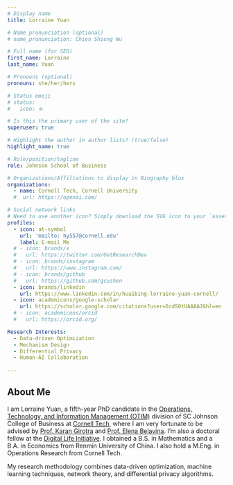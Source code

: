 ```yaml
---
# Display name
title: Lorraine Yuan

# Name pronunciation (optional)
# name_pronunciation: Chien Shiung Wu

# Full name (for SEO)
first_name: Lorraine
last_name: Yuan

# Pronouns (optional)
pronouns: she/her/hers

# Status emoji
# status:
#   icon: ☕️

# Is this the primary user of the site?
superuser: true

# Highlight the author in author lists? (true/false)
highlight_name: true

# Role/position/tagline
role: Johnson School of Business

# Organizations/Affiliations to display in Biography blox
organizations:
  - name: Cornell Tech, Cornell University
  #  url: https://openai.com/

# Social network links
# Need to use another icon? Simply download the SVG icon to your `assets/media/icons/` folder.
profiles:
  - icon: at-symbol
    url: 'mailto: hy557@cornell.edu'
    label: E-mail Me
  # - icon: brands/x
  #   url: https://twitter.com/GetResearchDev
  # - icon: brands/instagram
  #   url: https://www.instagram.com/
  # - icon: brands/github
  #   url: https://github.com/gcushen
  - icon: brands/linkedin
    url: https://www.linkedin.com/in/huaibing-lorraine-yuan-cornell/
  - icon: academicons/google-scholar
    url: https://scholar.google.com/citations?user=6rdS0tUAAAAJ&hl=en
  # - icon: academicons/orcid
  #   url: https://orcid.org/

Research Interests:
  - Data-driven Optimization
  - Mechanism Design
  - Differential Privacy
  - Human-AI Collaboration
    
---
```


## About Me

I am Lorraine Yuan, a fifth-year PhD candidate in the [Operations, Technology, and Information Management (OTIM)](https://www.johnson.cornell.edu/programs/phd-program/operations-technology-information-management/) division of SC Johnson College of Business at [Cornell Tech](https://tech.cornell.edu/), where I am very fortunate to be advised by [Prof. Karan Girotra](https://tech.cornell.edu/people/karan-girotra/) and [Prof. Elena Belavina](https://sha.cornell.edu/faculty-research/faculty/eb733/). I’m also a doctoral fellow at the [Digital Life Initiative](https://www.dli.tech.cornell.edu/). I obtained a B.S. in Mathematics and a B.A. in Economics from Renmin University of China. I also hold a M.Eng. in Operations Research from Cornell Tech.

My research methodology combines data-driven optimization, machine learning techniques, network theory, and differential privacy algorithms.
